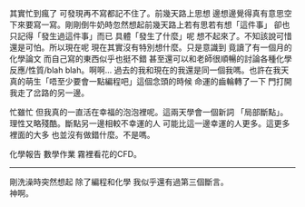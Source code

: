 其實忙到瘋了 可發現再不寫都記不住了。前幾天路上思想 邊想邊覺得真有意思空下來要寫一寫。剛剛倒牛奶時忽然想起前幾天路上若有思若有想「這件事」 卻也只記得「發生過這件事」而已 具體「發生了什麼」呢 想不起來了。不知該說可惜還是可怕。所以現在呢 現在其實沒有特別想什麼。只是意識到 竟讀了有一個月的化學論文 而自己寫的東西似乎也挺不錯 甚至還可以和老師很順暢的討論各種化學反應/性質/blah blah。啊啊... 過去的我和現在的我還是同一個我嗎。也許在我天真的萌生「唔至少要會一點編程吧」這個念頭的時候 命運的齒輪轉了一下 門打開 我走了岔路的另一邊。  

忙雖忙 但我真的一直活在幸福的泡泡裡呢。這兩天學會一個新詞 「局部斷點」。理性又略殘酷。斷點另一邊相較不幸運的人 可能比這一邊幸運的人更多。這更多裡面的大多 也並沒有做錯什麼。不是嗎。  

化學報告 數學作業 霧裡看花的CFD。

---
剛洗澡時突然想起 除了編程和化學 我似乎還有過第三個斷言。  
神啊。
